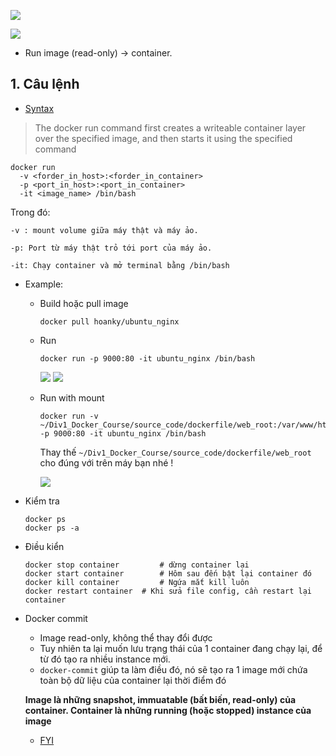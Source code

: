 ![](https://user-images.githubusercontent.com/49421807/60282330-e4589000-9930-11e9-9e4b-662813f29e24.png)

![](https://camo.githubusercontent.com/957fbc8b45fc596089690cb9186100224b270e97/68747470733a2f2f696d616765732e7669626c6f2e617369612f37353164373531322d633965372d343461352d626535362d3662316666393039366164662e706e67)

- Run image (read-only) -> container.

## 1. Câu lệnh

+ [Syntax](https://docs.docker.com/engine/reference/commandline/run/)

> The docker run command first creates a writeable container layer over the specified image, and then starts it using the specified command

  ```shell
  docker run 
    -v <forder_in_host>:<forder_in_container> 
    -p <port_in_host>:<port_in_container> 
    -it <image_name> /bin/bash
  ```

  Trong đó:

    -v : mount volume giữa máy thật và máy ảo.

    -p: Port từ máy thật trỏ tới port của máy ảo.

    -it: Chạy container và mở terminal bằng /bin/bash


  + Example:

    + Build hoặc pull image
      ```
      docker pull hoanky/ubuntu_nginx
      ```
    + Run
      ```
      docker run -p 9000:80 -it ubuntu_nginx /bin/bash
      ```
      ![](https://user-images.githubusercontent.com/49421807/60284914-eb829c80-9936-11e9-8c04-cdc70708aab2.png)
      ![](https://camo.githubusercontent.com/53ccfe2c05911d26d0093800cea1b74eee7333ce/68747470733a2f2f696d616765732e7669626c6f2e617369612f38333531633333362d393130312d343334342d623632362d3937313933666434386563382e706e67)
      
    + Run with mount
      ```
      docker run -v ~/Div1_Docker_Course/source_code/dockerfile/web_root:/var/www/html -p 9000:80 -it ubuntu_nginx /bin/bash
      ```

      Thay thế ```~/Div1_Docker_Course/source_code/dockerfile/web_root``` cho đúng với trên máy bạn nhé !

      ![](https://camo.githubusercontent.com/77244822b9ada2bc0b66b552c65a085075e00972/68747470733a2f2f696d616765732e7669626c6f2e617369612f30386435386566652d386434352d346335662d616138372d6135396237653936666638302e706e67)


- Kiểm tra

  ```shell
  docker ps
  docker ps -a
  ```

- Điều kiển

  ```shell
  docker stop container 		# dừng container lại
  docker start container 		# Hôm sau đến bật lại container đó
  docker kill container 		# Ngứa mắt kill luôn
  docker restart container 	# Khi sửa file config, cần restart lại container
  ```

- Docker commit

  + Image read-only, không thể thay đổi được
  + Tuy nhiên ta lại muốn lưu trạng thái của 1 container đang chạy lại, để từ đó tạo ra nhiều instance mới.
  + `docker-commit` giúp ta làm điều đó, nó sẽ tạo ra 1 image mới chứa toàn bộ dữ liệu của container lại thời điểm đó

  **Image là những snapshot, immuatable (bất biến, read-only) của container. Container là những running (hoặc stopped) instance của image**

  + [FYI](https://stackoverflow.com/a/23667302)
